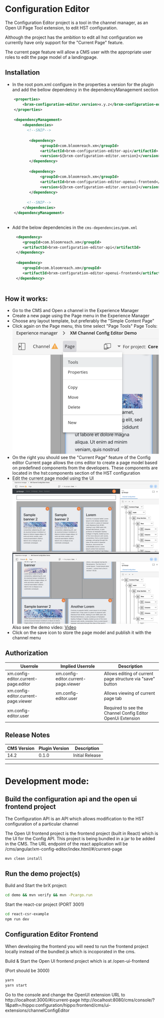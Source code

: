 # Configuration Editor

The Configuration Editor project is a tool in the channel manager, as an Open UI Page Tool extension, to edit HST configuration.

Although the project has the ambition to edit all hst configuration we currently have only support for the "Current Page" feature.

The current page feature will allow a CMS user with the appropriate user roles to edit the page model of a landingpage.

## Installation

- In the root pom.xml configure in the properties a version for the plugin and add the bellow dependency in the dependencyManagement section
```xml
    <properties>
        <brxm-configuration-editor.version>x.y.z</brxm-configuration-editor.version>
    </properties>

    <dependencyManagement>
        <dependencies>
          <!--SNIP-->
          
           <dependency>
                <groupId>com.bloomreach.xm</groupId>
                <artifactId>brxm-configuration-editor-api</artifactId>
                <version>${brxm-configuration-editor.version}</version>
           </dependency>
          
           <dependency>
                <groupId>com.bloomreach.xm</groupId>
                <artifactId>brxm-configuration-editor-openui-frontend</artifactId>
                <version>${brxm-configuration-editor.version}</version>
           </dependency>
          
          <!--SNIP-->
        </dependencies>
    </dependencyManagement>
    
```

- Add the below dependencies in the `cms-dependencies/pom.xml`

```xml
     <dependency>
        <groupId>com.bloomreach.xm</groupId>
        <artifactId>brxm-configuration-editor-api</artifactId>
     </dependency>
              
     <dependency>
        <groupId>com.bloomreach.xm</groupId>
        <artifactId>brxm-configuration-editor-openui-frontend</artifactId>
     </dependency>
              
```

## How it works:

- Go to the CMS and Open a channel in the Experience Manager
- Create a new page using the Page menu in the Experience Manager
- Choose any layout template, but preferably the "Simple Content Page"
- Click again on the Page menu, this time select "Page Tools"
Page Tools: 
![Page Tools](https://github.com/bloomreach/xm-configuration-editor/blob/master/resources/page-tools.png?raw=true "Page Tools")
- On the right you should see the "Current Page" feature of the Config editor
Current page allows the cms editor to create a page model based on predefined components from the developers. These components are located in the hst:components section of the HST configuration
- Edit the current page model using the UI
![Current Page](https://github.com/bloomreach/xm-configuration-editor/blob/master/resources/Channel%20Config%20Editor-1.png?raw=true "Current Page")
![Current Page2](https://github.com/bloomreach/xm-configuration-editor/blob/master/resources/channel-config-editor2.png?raw=true "Current Page2")
Also see the demo video:
[Video](https://github.com/bloomreach/xm-configuration-editor/blob/master/resources/current%20page.mp4)
- Click on the save icon to store the page model and publish it with the channel menu


## Authorization

| Userrole  |Implied Userrole  | Description  |
|---|---|---|
|xm.config-editor.current-page.editor   |xm.config-editor.current-page.viewer   | Allows editing of current page structure via "save" button  |
|xm.config-editor.current-page.viewer   |xm.config-editor.user   |Allows viewing of current page tab   |
|xm.config-editor.user  |   |Required to see the Channel Config Editor OpenUi Extension   |


## Release Notes

| CMS Version  | Plugin Version | Description  |
|---|---|---|
|14.2   | 0.1.0  | Initial Release  |


-----

# Development mode:


## Build the configuration api and the open ui frontend project

The Configuration API is an API which allows modification to the HST configuration of a particular channel

The Open UI frontend project is the frontend project (built in React) which is the UI for the Config API. This project is being bundled in a jar to be added in the CMS. The URL endpoint of the react application will be /cms/angular/xm-config-editor/index.html/#/current-page

```bash
mvn clean install
```

## Run the demo project(s)

Build and Start the brX project:

```bash
cd demo && mvn verify && mvn -Pcargo.run
```

Start the react-csr project (PORT 3001)

```bash
cd react-csr-example
npm run dev 
```

## Configuration Editor Frontend

When developing the frontend you will need to run the frontend project locally instead of the bundled js which is incoporated in the cms.

Build & Start the Open UI frontend project which is at /open-ui-frontend

(Port should be 3000)
```bash
yarn
yarn start
```

Go to the console and change the OpenUI extension URL to http://localhost:3000/#/current-page
http://localhost:8080/cms/console/?1&path=/hippo:configuration/hippo:frontend/cms/ui-extensions/channelConfigEditor




